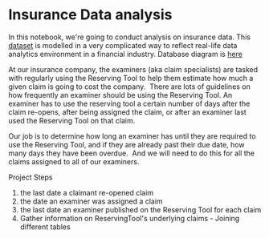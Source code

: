 # Insurance Data analysis

In this notebook, we're going to conduct analysis on insurance data. This [dataset](https://github.com/Domskii/Data_analysis_Portfolio/blob/main/Insurance%20Dataset/CREATE%2BInsurance%2BDatabase%20(1).sql) is modelled in a very complicated way to reflect real-life data analytics environment in a financial industry. Database diagram is [here](https://github.com/Domskii/Data_analysis_Portfolio/blob/main/Insurance%20Dataset/Insurance%2BDatabase%2BDiagram%2B-%2BAnnotated%20(1).pdf)

At our insurance company, the examiners (aka claim specialists) are tasked with regularly using the Reserving Tool to help them estimate how much a given claim is going to cost the company.  There are lots of guidelines on how frequently an examiner should be using the Reserving Tool. An examiner has to use the reserving tool a certain number of days after the claim re-opens, after being assigned the claim, or after an examiner last used the Reserving Tool on that claim.

Our job is to determine how long an examiner has until they are required to use the Reserving Tool, and if they are already past their due date, how many days they have been overdue.  And we will need to do this for all the claims assigned to all of our examiners.

Project Steps
1. the last date a claimant re-opened claim
2. the date an examiner was assigned a claim
3. the last date an examiner published on the Reserving Tool for each claim
4. Gather information on ReservingTool's underlying claims - Joining different tables
